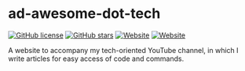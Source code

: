 # ad-awesome-dot-tech
[![GitHub license](https://img.shields.io/github/license/ADawesomeguy/ad-awesome-dot-tech?style=for-the-badge&logo=github)](https://github.com/ADawesomeguy/ad-awesome-dot-tech/blob/main/LICENSE)
[![GitHub stars](https://img.shields.io/github/stars/ADawesomeguy/ad-awesome-dot-tech?style=for-the-badge&color=important&logo=github)](https://github.com/ADawesomeguy/ad-awesome-dot-tech/stargazers)
[![Website](https://img.shields.io/static/v1?label=website&message=adawesome.tech&color=important&style=for-the-badge&logo=tor-browser)](https://www.adawesome.tech)
[![Website](https://img.shields.io/static/v1?label=donate&message=paypal&color=important&style=for-the-badge&logo=paypal)](https://www.adawesome.tech)

A website to accompany my tech-oriented YouTube channel, in which I write articles for easy access of code and commands.
